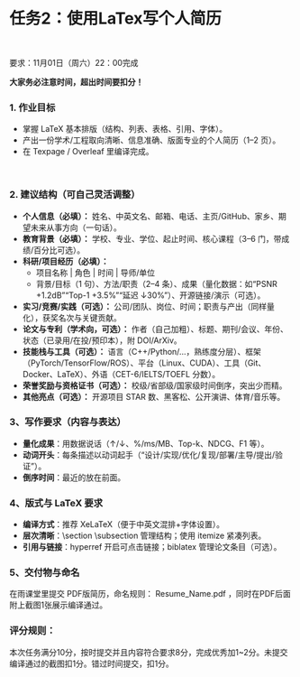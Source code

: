 # 任务2：使用LaTex写个人简历


<br>

要求：11月01日（周六）22：00完成

**大家务必注意时间，超出时间要扣分！** 



### 1. 作业目标

- 掌握 LaTeX 基本排版（结构、列表、表格、引用、字体）。
- 产出一份学术/工程取向清晰、信息准确、版面专业的个人简历（1–2 页）。
- 在 Texpage / Overleaf 里编译完成。

<br>

### 2. 建议结构（可自己灵活调整）

- **个人信息（必填）：** 姓名、中英文名、邮箱、电话、主页/GitHub、家乡、期望未来从事方向（一句话）。
- **教育背景（必填）：** 学校、专业、学位、起止时间、核心课程（3–6 门，带成绩/百分比可选）。
- **科研/项目经历（必填）：**
  - 项目名称 | 角色 | 时间 | 导师/单位
  - 背景/目标（1 句）、方法/职责（2–4 条）、成果（量化数据：如“PSNR +1.2dB”“Top-1 +3.5%”“延迟 ↓30%”）、开源链接/演示（可选）。
- **实习/竞赛/实践（可选）：** 公司/团队、岗位、时间；职责与产出（同样量化），获奖名次与关键贡献。
- **论文与专利（学术向，可选）：** 作者（自己加粗）、标题、期刊/会议、年份、状态（已录用/在投/预印本），附 DOI/ArXiv。
- **技能栈与工具（可选）：** 语言（C++/Python/…，熟练度分层）、框架（PyTorch/TensorFlow/ROS）、平台（Linux、CUDA）、工具（Git、Docker、LaTeX）、外语（CET-6/IELTS/TOEFL 分数）。
- **荣誉奖励与资格证书（可选）：** 校级/省部级/国家级时间倒序，突出少而精。
- **其他亮点（可选）：** 开源项目 STAR 数、黑客松、公开演讲、体育/音乐等。

### 3、写作要求（内容与表达）

- **量化成果**：用数据说话（↑/↓、%/ms/MB、Top-k、NDCG、F1 等）。
- **动词开头**：每条描述以动词起手（“设计/实现/优化/复现/部署/主导/提出/验证”）。
- **倒序时间**：最近的放在前面。

### 4、版式与 LaTeX 要求

- **编译方式**：推荐 XeLaTeX（便于中英文混排+字体设置）。
- **层次清晰**：\section  \subsection 管理结构；使用 itemize 紧凑列表。
- **引用与链接**：hyperref 开启可点击链接；biblatex 管理论文条目（可选）。

### 5、交付物与命名

在雨课堂里提交 PDF版简历，命名规则： Resume_Name.pdf ，同时在PDF后面附上截图1张展示编译通过。

### 评分规则：

本次任务满分10分，按时提交并且内容符合要求8分，完成优秀加1~2分。未提交编译通过的截图扣1分。错过时间提交，扣1分。

